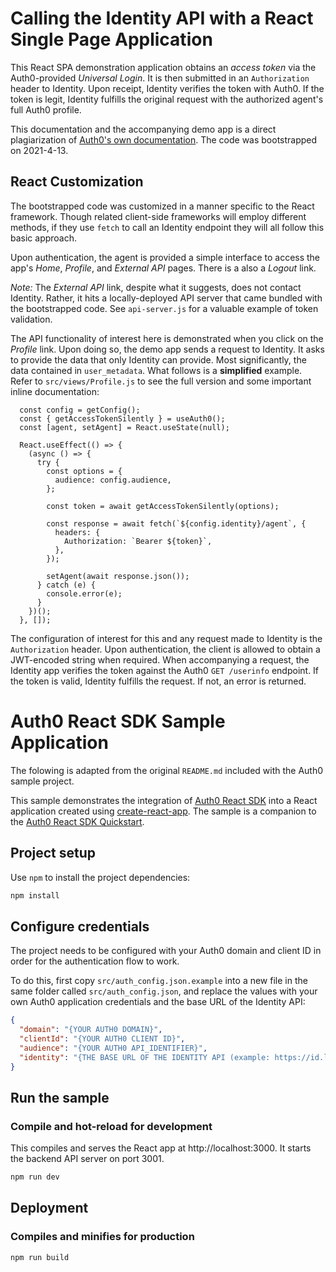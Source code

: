 Calling the Identity API with a React Single Page Application
=============================================================

This React SPA demonstration application obtains an _access token_ via the Auth0-provided _Universal Login_. It is then submitted in an `Authorization` header to Identity. Upon receipt, Identity verifies the token with Auth0. If the token is legit, Identity fulfills the original request with the authorized agent's full Auth0 profile.

This documentation and the accompanying demo app is a direct plagiarization of [Auth0's own documentation](https://auth0.com/docs/microsites/call-api/call-api-single-page-app). The code was bootstrapped on 2021-4-13.

## React Customization

The bootstrapped code was customized in a manner specific to the React framework. Though related client-side frameworks will employ different methods, if they use `fetch` to call an Identity endpoint they will all follow this basic approach.

Upon authentication, the agent is provided a simple interface to access the app's _Home_, _Profile_, and _External API_ pages. There is a also a _Logout_ link.

_Note:_ The _External API_ link, despite what it suggests, does not contact Identity. Rather, it hits a locally-deployed API server that came bundled with the bootstrapped code. See `api-server.js` for a valuable example of token validation.

The API functionality of interest here is demonstrated when you click on the _Profile_ link. Upon doing so, the demo app sends a request to Identity. It asks to provide the data that only Identity can provide. Most significantly, the data contained in `user_metadata`. What follows is a **simplified** example. Refer to `src/views/Profile.js` to see the full version and some important inline documentation:

```
  const config = getConfig();
  const { getAccessTokenSilently } = useAuth0();
  const [agent, setAgent] = React.useState(null);

  React.useEffect(() => {
    (async () => {
      try {
        const options = {
          audience: config.audience,
        };

        const token = await getAccessTokenSilently(options);

        const response = await fetch(`${config.identity}/agent`, {
          headers: {
            Authorization: `Bearer ${token}`,
          },
        });

        setAgent(await response.json());
      } catch (e) {
        console.error(e);
      }
    })();
  }, []);
```

The configuration of interest for this and any request made to Identity is the `Authorization` header. Upon authentication, the client is allowed to obtain a JWT-encoded string when required. When accompanying a request, the Identity app verifies the token against the Auth0 `GET /userinfo` endpoint. If the token is valid, Identity fulfills the request. If not, an error is returned.

# Auth0 React SDK Sample Application

The folowing is adapted from the original `README.md` included with the Auth0 sample project.

This sample demonstrates the integration of [Auth0 React SDK](https://github.com/auth0/auth0-react) into a React application created using [create-react-app](https://reactjs.org/docs/create-a-new-react-app.html). The sample is a companion to the [Auth0 React SDK Quickstart](https://auth0.com/docs/quickstart/spa/react).

## Project setup

Use `npm` to install the project dependencies:

```bash
npm install
```

## Configure credentials

The project needs to be configured with your Auth0 domain and client ID in order for the authentication flow to work.

To do this, first copy `src/auth_config.json.example` into a new file in the same folder called `src/auth_config.json`, and replace the values with your own Auth0 application credentials and the base URL of the Identity API:

```json
{
  "domain": "{YOUR AUTH0 DOMAIN}",
  "clientId": "{YOUR AUTH0 CLIENT ID}",
  "audience": "{YOUR AUTH0 API_IDENTIFIER}",
  "identity": "{THE BASE URL OF THE IDENTITY API (example: https://id.languagetechnology.org)}"
}
```

## Run the sample

### Compile and hot-reload for development

This compiles and serves the React app at http://localhost:3000. It starts the backend API server on port 3001.

```bash
npm run dev
```

## Deployment

### Compiles and minifies for production

```bash
npm run build
```

